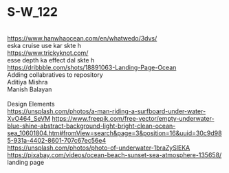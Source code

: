 # S-W_122
<br>https://www.hanwhaocean.com/en/whatwedo/3dvs/<br>
eska cruise use kar skte h<br>
https://www.trickyknot.com/<br>
esse depth ka effect dal skte h<br>
https://dribbble.com/shots/18891063-Landing-Page-Ocean<br>
Adding collabratives to repository<br>
Aditiya Mishra<br>
Manish Balayan<br>
<br>
Design Elements<br>
https://unsplash.com/photos/a-man-riding-a-surfboard-under-water-XvO464_SeVM
https://www.freepik.com/free-vector/empty-underwater-blue-shine-abstract-background-light-bright-clean-ocean-sea_10601804.htm#fromView=search&page=3&position=16&uuid=30c9d985-931a-4402-8601-707c67ec56e4<br>
https://unsplash.com/photos/photo-of-underwater-1braZySlEKA<br>
https://pixabay.com/videos/ocean-beach-sunset-sea-atmosphere-135658/<br>
landing page
